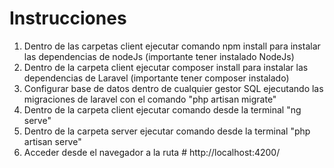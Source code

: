 # Instrucciones

1. Dentro de las carpetas client ejecutar comando npm install para instalar las dependencias de nodeJs (importante tener instalado NodeJs)
2. Dentro de la carpeta client ejecutar composer install para instalar las dependencias de Laravel (importante tener composer instalado)
3. Configurar base de datos dentro de cualquier gestor SQL ejecutando las migraciones de laravel con el comando "php artisan migrate"
1. Dentro de la carpeta client ejecutar comando desde la terminal "ng serve"
2. Dentro de la carpeta server ejecutar comando desde la terminal "php artisan serve"
3. Acceder desde el navegador a la ruta # http://localhost:4200/
